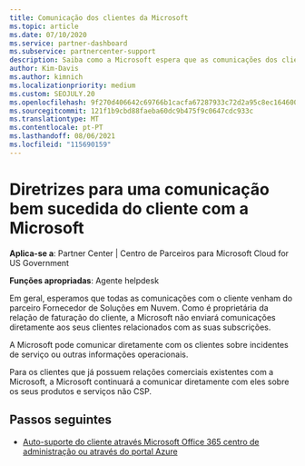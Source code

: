 ```yaml
---
title: Comunicação dos clientes da Microsoft
ms.topic: article
ms.date: 07/10/2020
ms.service: partner-dashboard
ms.subservice: partnercenter-support
description: Saiba como a Microsoft espera que as comunicações dos clientes ocorram entre clientes e parceiros no programa Fornecedor de Soluções em Nuvem.
author: Kim-Davis
ms.author: kimnich
ms.localizationpriority: medium
ms.custom: SEOJULY.20
ms.openlocfilehash: 9f270d406642c69766b1cacfa67287933c72d2a95c8ec16460012ff5b4873eb9
ms.sourcegitcommit: 121f1b9cbd88faeba60dc9b475f9c0647cdc933c
ms.translationtype: MT
ms.contentlocale: pt-PT
ms.lasthandoff: 08/06/2021
ms.locfileid: "115690159"
---
```

# <a name="guidelines-for-successful-customer-communication-with-microsoft"></a>Diretrizes para uma comunicação bem sucedida do cliente com a Microsoft

**Aplica-se a**: Partner Center | Centro de Parceiros para Microsoft Cloud for US Government

**Funções apropriadas**: Agente helpdesk

Em geral, esperamos que todas as comunicações com o cliente venham do parceiro Fornecedor de Soluções em Nuvem. Como é proprietária da relação de faturação do cliente, a Microsoft não enviará comunicações diretamente aos seus clientes relacionados com as suas subscrições.

A Microsoft pode comunicar diretamente com os clientes sobre incidentes de serviço ou outras informações operacionais.

Para os clientes que já possuem relações comerciais existentes com a Microsoft, a Microsoft continuará a comunicar diretamente com eles sobre os seus produtos e serviços não CSP.

## <a name="next-steps"></a>Passos seguintes

- [Auto-suporte do cliente através Microsoft Office 365 centro de administração ou através do portal Azure](customer-self-support.md)